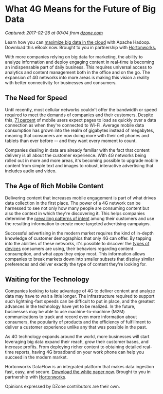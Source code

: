 # What 4G Means for the Future of Big Data

_Captured: 2017-02-26 at 00:04 from [dzone.com](https://dzone.com/articles/what-4g-means-for-the-future-of-big-data?oid=twitter&utm_content=buffer9bc6b&utm_medium=social&utm_source=twitter.com&utm_campaign=buffer)_

Learn how you can [maximize big data in the cloud](https://dzone.com/go?i=177153&u=http%3A%2F%2Fhortonworks.com%2Finfo%2Fmaximize-big-data-cloud-aws-ebook%2F%3Futm_medium%3Dsponsored-content%26utm_source%3Ddzone%26utm_campaign%3Daws) with Apache Hadoop. Download this eBook now. Brought to you in partnership with [Hortonworks.](https://dzone.com/go?i=177153&u=http%3A%2F%2Fhortonworks.com%2Finfo%2Fmaximize-big-data-cloud-aws-ebook%2F%3Futm_medium%3Dsponsored-content%26utm_source%3Ddzone%26utm_campaign%3Daws)

With more companies relying on big data for marketing, the ability to analyze information and deploy engaging content in real-time is becoming an indispensable part of daily business. This requires universal access to analytics and content management both in the office and on the go. The expansion of 4G networks into more areas is making this vision a reality with better connectivity for businesses and consumers.

## **The Need for Speed**

Until recently, most cellular networks couldn't offer the bandwidth or speed required to meet the demands of companies and their customers. Despite this, [71 percent](https://datafloq.com/read/on-the-go-big-data-requires-a-different-approach-f/208) of mobile users expect pages to load as quickly over a data connection as when they're connected to Wi-Fi. Average mobile data consumption has grown into the realm of gigabytes instead of megabytes, meaning that consumers are now doing more with their cell phones and tablets than ever before -- and they want every moment to count.

Companies dealing in data are already familiar with the fact that content delivery is all about the customer experience. With 4G networks being rolled out in more and more areas, it's becoming possible to upgrade mobile content from simple text and images to robust, interactive advertising that includes audio and video.

## **The Age of Rich Mobile Content**

Delivering content that increases mobile engagement is part of what drives data collection in the first place. The power of a 4G network can be harnessed to see not only how many people are consuming content but also the context in which they're discovering it. This helps companies determine the [prevailing patterns of intent](http://www.informationweek.com/business/whats-next-for-4g-data-analysis/d/d-id/1107165?) among their customers and use the resulting information to create more targeted advertising campaigns.

Successful advertising in the modern market requires the kind of in-depth knowledge of customer demographics that only 4G can offer. By tapping into the abilities of these networks, it's possible to discover the [types of devices](http://www.polystar.com/wp-content/uploads/2015/05/Monetising-Customer-Insights-the-importance-of-big-data-analytics-in-4G-LTE-networks-FINAL.pdf) consumers are using, their behaviors regarding content consumption, and what apps they enjoy most. This information allows companies to break markets down into smaller subsets that display similar preferences and deliver exactly the type of content they're looking for.

## **Waiting for the Technology**

Companies looking to take advantage of 4G to deliver content and analyze data may have to wait a little longer. The infrastructure required to support such lightning-fast speeds can be difficult to put in place, and the greatest advances in the technology have yet to be realized. In the future, businesses may be able to use machine-to-machine (M2M) communications to track and record even more information about consumers, the popularity of products and the efficiency of fulfillment to deliver a customer experience unlike any that was possible in the past.

As 4G technology expands around the world, more businesses will start leveraging big data expand their reach, grow their customer bases, and increase profits. From deploying richer content to obtaining detailed real-time reports, having 4G broadband on your work phone can help you succeed in the modern market.

Hortonworks DataFlow is an integrated platform that makes data ingestion fast, easy, and secure. [Download the white paper now](https://dzone.com/go?i=133024&u=http%3A%2F%2Fhortonworks.com%2Finfo%2Fdata-ingestion%2F%3Futm_medium%3Dsponsored-content%26utm_source%3Ddzone%26utm_campaign%3Ddata-ingestion). Brought to you in partnership with [Hortonworks](https://dzone.com/go?i=133024&u=http%3A%2F%2Fhortonworks.com%2Finfo%2Fdata-ingestion%2F%3Futm_medium%3Dsponsored-content%26utm_source%3Ddzone%26utm_campaign%3Ddata-ingestion).

Opinions expressed by DZone contributors are their own.
